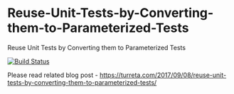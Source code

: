 # Reuse-Unit-Tests-by-Converting-them-to-Parameterized-Tests
Reuse Unit Tests by Converting them to Parameterized Tests

[![Build Status](https://travis-ci.org/Turreta/Reuse-Unit-Tests-by-Converting-them-to-Parameterized-Tests.svg?branch=master)](https://travis-ci.org/Turreta/Reuse-Unit-Tests-by-Converting-them-to-Parameterized-Tests)

Please read related blog post - https://turreta.com/2017/09/08/reuse-unit-tests-by-converting-them-to-parameterized-tests/
